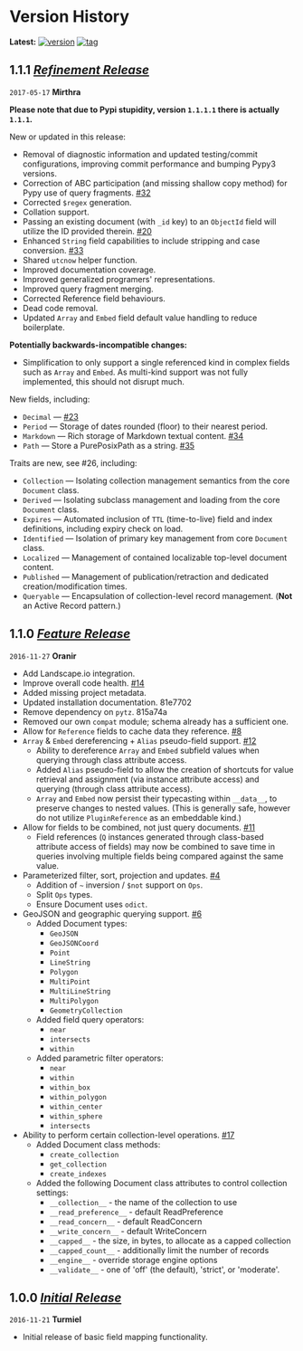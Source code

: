# Version History

**Latest:** [![version](https://img.shields.io/pypi/v/marrow.mongo.svg?style=flat "Latest version.")](https://pypi.python.org/pypi/marrow.mongo)
[![tag](https://img.shields.io/github/tag/marrow/mongo.svg "Latest tag.")](https://github.com/marrow/mongo/releases/latest)  

<!-- timeline -->

## 1.1.1 [_Refinement Release_](https://github.com/marrow/mongo/releases/tag/1.1.1)

`2017-05-17` **Mirthra**

__Please note that due to Pypi stupidity, version `1.1.1.1` there is actually `1.1.1`.__

New or updated in this release:

* Removal of diagnostic information and updated testing/commit configurations, improving commit performance and bumping Pypy3 versions.
* Correction of ABC participation (and missing shallow copy method) for Pypy use of query fragments.  [#32](https://github.com/marrow/mongo/issues/32)
* Corrected `$regex` generation.
* Collation support.
* Passing an existing document (with `_id` key) to an `ObjectId` field will utilize the ID provided therein.  [#20](https://github.com/marrow/mongo/issues/20)
* Enhanced `String` field capabilities to include stripping and case conversion.  [#33](https://github.com/marrow/mongo/issues/33)
* Shared `utcnow` helper function.
* Improved documentation coverage.
* Improved generalized programers' representations.
* Improved query fragment merging.
* Corrected Reference field behaviours.
* Dead code removal.
* Updated `Array` and `Embed` field default value handling to reduce boilerplate.

**Potentially backwards-incompatible changes:**

* Simplification to only support a single referenced kind in complex fields such as `Array` and `Embed`.  As multi-kind support was not fully implemented, this should not disrupt much.

New fields, including:

* `Decimal` — [#23](https://github.com/marrow/mongo/issues/23)
* `Period` — Storage of dates rounded (floor) to their nearest period.
* `Markdown` — Rich storage of Markdown textual content.  [#34](https://github.com/marrow/mongo/issues/34)
* `Path` — Store a PurePosixPath as a string.  [#35](https://github.com/marrow/mongo/issues/35)

Traits are new, see #26, including:

* `Collection` — Isolating collection management semantics from the core `Document` class.
* `Derived` — Isolating subclass management and loading from the core `Document` class.
* `Expires` — Automated inclusion of `TTL` (time-to-live) field and index definitions, including expiry check on load.
* `Identified` — Isolation of primary key management from core `Document` class.
* `Localized` — Management of contained localizable top-level document content.
* `Published` — Management of publication/retraction and dedicated creation/modification times.
* `Queryable` — Encapsulation of collection-level record management.  (**Not** an Active Record pattern.)

<!-- /timeline -->
<!-- timeline -->

## 1.1.0 [_Feature Release_](https://github.com/marrow/mongo/releases/tag/1.1.0)

`2016-11-27` **Oranir**

- Add Landscape.io integration.
- Improve overall code health. [#14](https://github.com/marrow/mongo/issues/14)
- Added missing project metadata.
- Updated installation documentation. 81e7702
- Remove dependency on `pytz`. 815a74a
- Removed our own `compat` module; schema already has a sufficient one.
- Allow for `Reference` fields to cache data they reference. [#8](https://github.com/marrow/mongo/issues/8)
- `Array` & `Embed` dereferencing + `Alias` pseudo-field support. [#12](https://github.com/marrow/mongo/issues/12)
  - Ability to dereference `Array` and `Embed` subfield values when querying through class attribute access.
  - Added `Alias` pseudo-field to allow the creation of shortcuts for value retrieval and assignment (via instance attribute access) and querying (through class attribute access).
  - `Array` and `Embed` now persist their typecasting within `__data__`, to preserve changes to nested values. (This is generally safe, however do not utilize `PluginReference` as an embeddable kind.)
- Allow for fields to be combined, not just query documents. [#11](https://github.com/marrow/mongo/issues/11)
  - Field references (`Q` instances generated through class-based attribute access of fields) may now be combined to save time in queries involving multiple fields being compared against the same value.
- Parameterized filter, sort, projection and updates. [#4](https://github.com/marrow/mongo/issues/4)
  - Addition of `~` inversion / `$not` support on `Ops`.
  - Split `Ops` types.
  - Ensure Document uses `odict`.
- GeoJSON and geographic querying support. [#6](https://github.com/marrow/mongo/issues/6)
  - Added Document types:
    - `GeoJSON`
    - `GeoJSONCoord`
    - `Point`
    - `LineString`
    - `Polygon`
    - `MultiPoint`
    - `MultiLineString`
    - `MultiPolygon`
    - `GeometryCollection`
  - Added field query operators:
    - `near`
    - `intersects`
    - `within`
  - Added parametric filter operators:
    - `near`
    - `within`
    - `within_box`
    - `within_polygon`
    - `within_center`
    - `within_sphere`
    - `intersects`
- Ability to perform certain collection-level operations. [#17](https://github.com/marrow/mongo/issues/17)
  - Added Document class methods:
    - `create_collection`
    - `get_collection`
    - `create_indexes`
  - Added the following Document class attributes to control collection settings:
    - `__collection__` - the name of the collection to use
    - `__read_preference__` - default ReadPreference
    - `__read_concern__` - default ReadConcern
    - `__write_concern__` - default WriteConcern
    - `__capped__` - the size, in bytes, to allocate as a capped collection
    - `__capped_count__` - additionally limit the number of records
    - `__engine__` - override storage engine options
    - `__validate__` - one of 'off' (the default), 'strict', or 'moderate'.

<!-- /timeline -->
<!-- timeline -->

## 1.0.0 [_Initial Release_](https://github.com/marrow/mongo/releases/tag/1.0.0)

`2016-11-21` **Turmiel**

* Initial release of basic field mapping functionality.

<!-- /timeline -->
